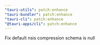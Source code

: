 ```yaml
---
"tauri-utils": patch:enhance
"tauri-bundler": patch:enhance
"tauri-cli": patch:enhance
"@tauri-apps/cli": patch:enhance
---
```


Fix default nsis compression schema is null
